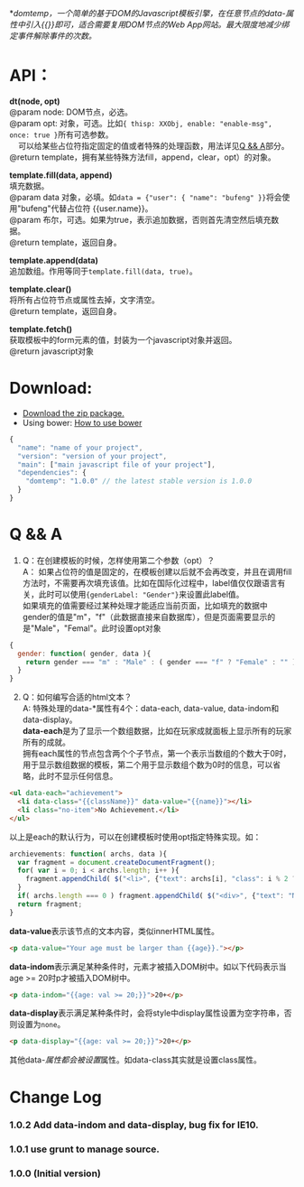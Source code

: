 **domtemp，一个简单的基于DOM的Javascript模板引擎，在任意节点的data-*属性中引入{{}}即可，适合需要复用DOM节点的Web App网站。最大限度地减少绑定事件解除事件的次数。**  
# API：  
**dt(node, opt)**  
@param node: DOM节点，必选。  
@param opt: 对象，可选。比如`{ thisp: XXObj, enable: "enable-msg", once: true }`所有可选参数。  
&nbsp;&nbsp;&nbsp;&nbsp;可以给某些占位符指定固定的值或者特殊的处理函数，用法详见[Q && A](#q--a)部分。  
@return template，拥有某些特殊方法fill，append，clear，opt）的对象。  

**template.fill(data, append)**  
填充数据。  
@param data 对象，必填。如`data = {"user": { "name": "bufeng" }}`将会使用"bufeng"代替占位符 {{user.name}}。  
@param 布尔，可选。如果为true，表示追加数据，否则首先清空然后填充数据。  
@return template，返回自身。 
  
**template.append(data)**  
追加数组。作用等同于`template.fill(data, true)`。  
  
**template.clear()**  
将所有占位符节点或属性去掉，文字清空。  
@return template，返回自身。  

**template.fetch()**  
获取模板中的form元素的值，封装为一个javascript对象并返回。  
@return javascript对象  

# Download: 
- [Download the zip package.](https://nodeload.github.com/lichangwei/domtemp/legacy.zip/master) 
- Using bower: [How to use bower](https://github.com/twitter/bower)  
``` javascript
{
  "name": "name of your project",
  "version": "version of your project",
  "main": ["main javascript file of your project"],
  "dependencies": {
    "domtemp": "1.0.0" // the latest stable version is 1.0.0
  }
}
```

# Q && A
1. Q：在创建模板的时候，怎样使用第二个参数（opt）？  
A： 如果占位符的值是固定的，在模板创建以后就不会再改变，并且在调用fill方法时，不需要再次填充该值。比如在国际化过程中，label值仅仅跟语言有关，此时可以使用`{genderLabel: "Gender"}`来设置此label值。  
如果填充的值需要经过某种处理才能适应当前页面，比如填充的数据中gender的值是"m"，"f"（此数据直接来自数据库），但是页面需要显示的是"Male"，"Femal"。此时设置opt对象

``` js
{
  gender: function( gender, data ){
    return gender === "m" : "Male" : ( gender === "f" ? "Female" : "" );
  }
}
```

2. Q：如何编写合适的html文本？  
A: 特殊处理的data-*属性有4个：data-each, data-value, data-indom和data-display。  
**data-each**是为了显示一个数组数据，比如在玩家成就面板上显示所有的玩家所有的成就。  
拥有each属性的节点包含两个个子节点，第一个表示当数组的个数大于0时，用于显示数组数据的模板，第二个用于显示数组个数为0时的信息，可以省略，此时不显示任何信息。  
``` html 
<ul data-each="achievement">
  <li data-class="{{className}}" data-value="{{name}}"></li>
  <li class="no-item">No Achievement.</li>
</ul>
```
以上是each的默认行为，可以在创建模板时使用opt指定特殊实现。如：
``` js
archievements: function( archs, data ){
  var fragment = document.createDocumentFragment();
  for( var i = 0; i < archs.length; i++ ){
    fragment.appendChild( $("<li>", {"text": archs[i], "class": i % 2 ? "odd" : "even" })[0] );
  }
  if( archs.length === 0 ) fragment.appendChild( $("<div>", {"text": "No Archievement."})[0] );
  return fragment;
}
```
**data-value**表示该节点的文本内容，类似innerHTML属性。  
```html
<p data-value="Your age must be larger than {{age}}."></p>
```
**data-indom**表示满足某种条件时，元素才被插入DOM树中。如以下代码表示当age >= 20时p才被插入DOM树中。
```html
<p data-indom="{{age: val >= 20;}}">20+</p>
```
**data-display**表示满足某种条件时，会将style中display属性设置为空字符串，否则设置为`none`。
```html
<p data-display="{{age: val >= 20;}}">20+</p>
```
其他data-*属性都会被设置*属性。如data-class其实就是设置class属性。  


# Change Log
### 1.0.2 Add data-indom and data-display, bug fix for IE10.
### 1.0.1 use grunt to manage source.
### 1.0.0 (Initial version)
